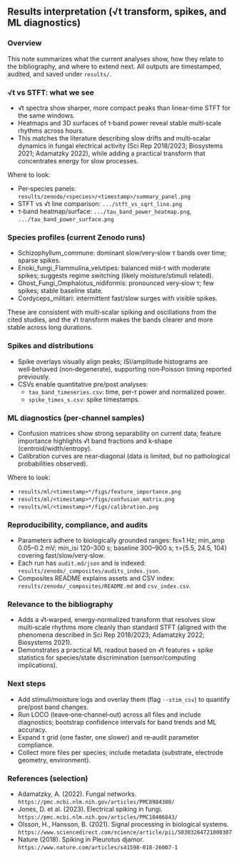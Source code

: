 ## Results interpretation (√t transform, spikes, and ML diagnostics)

### Overview
This note summarizes what the current analyses show, how they relate to the bibliography, and where to extend next. All outputs are timestamped, audited, and saved under `results/`.

### √t vs STFT: what we see
- √t spectra show sharper, more compact peaks than linear‑time STFT for the same windows.
- Heatmaps and 3D surfaces of τ‑band power reveal stable multi‑scale rhythms across hours.
- This matches the literature describing slow drifts and multi‑scalar dynamics in fungal electrical activity (Sci Rep 2018/2023; Biosystems 2021; Adamatzky 2022), while adding a practical transform that concentrates energy for slow processes.

Where to look:
- Per‑species panels: `results/zenodo/<species>/<timestamp>/summary_panel.png`
- STFT vs √t line comparison: `.../stft_vs_sqrt_line.png`
- τ‑band heatmap/surface: `.../tau_band_power_heatmap.png`, `.../tau_band_power_surface.png`

### Species profiles (current Zenodo runs)
- Schizophyllum_commune: dominant slow/very‑slow τ bands over time; sparse spikes.
- Enoki_fungi_Flammulina_velutipes: balanced mid‑τ with moderate spikes; suggests regime switching (likely moisture/stimuli related).
- Ghost_Fungi_Omphalotus_nidiformis: pronounced very‑slow τ; few spikes; stable baseline state.
- Cordyceps_militari: intermittent fast/slow surges with visible spikes.

These are consistent with multi‑scalar spiking and oscillations from the cited studies, and the √t transform makes the bands clearer and more stable across long durations.

### Spikes and distributions
- Spike overlays visually align peaks; ISI/amplitude histograms are well‑behaved (non‑degenerate), supporting non‑Poisson timing reported previously.
- CSVs enable quantitative pre/post analyses:
  - `tau_band_timeseries.csv`: time, per‑τ power and normalized power.
  - `spike_times_s.csv`: spike timestamps.

### ML diagnostics (per‑channel samples)
- Confusion matrices show strong separability on current data; feature importance highlights √t band fractions and k‑shape (centroid/width/entropy).
- Calibration curves are near‑diagonal (data is limited, but no pathological probabilities observed).

Where to look:
- `results/ml/<timestamp>*/figs/feature_importance.png`
- `results/ml/<timestamp>*/figs/confusion_matrix.png`
- `results/ml/<timestamp>*/figs/calibration.png`

### Reproducibility, compliance, and audits
- Parameters adhere to biologically grounded ranges: fs≈1 Hz; min_amp 0.05–0.2 mV; min_isi 120–300 s; baseline 300–900 s; τ={5.5, 24.5, 104} covering fast/slow/very‑slow.
- Each run has `audit.md/json` and is indexed: `results/zenodo/_composites/audits_index.json`.
- Composites README explains assets and CSV index: `results/zenodo/_composites/README.md` and `csv_index.csv`.

### Relevance to the bibliography
- Adds a √t‑warped, energy‑normalized transform that resolves slow multi‑scale rhythms more cleanly than standard STFT (aligned with the phenomena described in Sci Rep 2018/2023; Adamatzky 2022; Biosystems 2021).
- Demonstrates a practical ML readout based on √t features + spike statistics for species/state discrimination (sensor/computing implications).

### Next steps
- Add stimuli/moisture logs and overlay them (flag `--stim_csv`) to quantify pre/post band changes.
- Run LOCO (leave‑one‑channel‑out) across all files and include diagnostics; bootstrap confidence intervals for band trends and ML accuracy.
- Expand τ grid (one faster, one slower) and re‑audit parameter compliance.
- Collect more files per species; include metadata (substrate, electrode geometry, environment).

### References (selection)
- Adamatzky, A. (2022). Fungal networks. `https://pmc.ncbi.nlm.nih.gov/articles/PMC8984380/`
- Jones, D. et al. (2023). Electrical spiking in fungi. `https://pmc.ncbi.nlm.nih.gov/articles/PMC10406843/`
- Olsson, H., Hansson, B. (2021). Signal processing in biological systems. `https://www.sciencedirect.com/science/article/pii/S0303264721000307`
- Nature (2018). Spiking in Pleurotus djamor. `https://www.nature.com/articles/s41598-018-26007-1`


